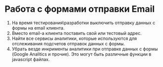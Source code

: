 # Работа с формами отправки Email

1. На время тестирования\разработки выключить отправку данных с формы на email клиента.
2. Вместо email-а клиента поставить свой или тестовый адрес.
3. Найти все сервисы аналитики, которые используются для отслеживания подсчетов отправок данных с формы.
4. Убрать везде инкрименты аналитики при отправке данных с формы (Google Analitics и прочие). Это могут быть различные функции в javascript файлах.
